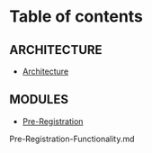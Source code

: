 # Table of contents

## ARCHITECTURE

* [Architecture](MOSIP-Architecture.md)

## MODULES

*  [Pre-Registration](Pre-Registration.md)

Pre-Registration-Functionality.md


